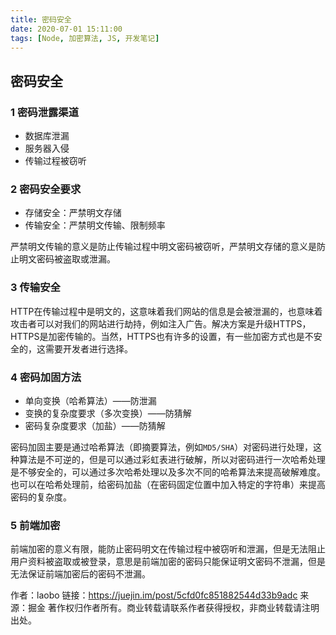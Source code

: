```yaml
---
title: 密码安全
date: 2020-07-01 15:11:00
tags: [Node, 加密算法, JS, 开发笔记]
---
```




## 密码安全

### 1 密码泄露渠道

- 数据库泄漏
- 服务器入侵
- 传输过程被窃听

### 2 密码安全要求

- 存储安全：严禁明文存储
- 传输安全：严禁明文传输、限制频率

严禁明文传输的意义是防止传输过程中明文密码被窃听，严禁明文存储的意义是防止明文密码被盗取或泄漏。

### 3 传输安全

HTTP在传输过程中是明文的，这意味着我们网站的信息是会被泄漏的，也意味着攻击者可以对我们的网站进行劫持，例如注入广告。解决方案是升级HTTPS，HTTPS是加密传输的。当然，HTTPS也有许多的设置，有一些加密方式也是不安全的，这需要开发者进行选择。

### 4 密码加固方法

- 单向变换（哈希算法）——防泄漏
- 变换的复杂度要求（多次变换）——防猜解
- 密码复杂度要求（加盐）——防猜解

密码加固主要是通过哈希算法（即摘要算法，例如`MD5/SHA`）对密码进行处理，这种算法是不可逆的，但是可以通过彩虹表进行破解，所以对密码进行一次哈希处理是不够安全的，可以通过多次哈希处理以及多次不同的哈希算法来提高破解难度。也可以在哈希处理前，给密码加盐（在密码固定位置中加入特定的字符串）来提高密码的复杂度。

### 5 前端加密

前端加密的意义有限，能防止密码明文在传输过程中被窃听和泄漏，但是无法阻止用户资料被盗取或被登录，意思是前端加密的密码只能保证明文密码不泄漏，但是无法保证前端加密后的密码不泄漏。


作者：laobo
链接：https://juejin.im/post/5cfd0fc851882544d33b9adc
来源：掘金
著作权归作者所有。商业转载请联系作者获得授权，非商业转载请注明出处。